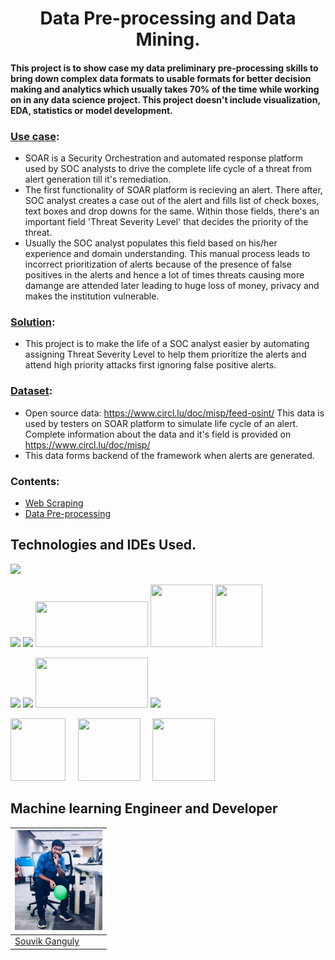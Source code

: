 # <center>Data Pre-processing and Data Mining.</center>
#### This project is to show case my data preliminary pre-processing skills to bring down complex data formats to usable formats for better decision making and analytics which usually takes 70% of the time while working on in any data science project. This project doesn't include visualization, EDA, statistics or model development.

### <u>Use case</u>: 
- SOAR is a Security Orchestration and automated response platform used by SOC analysts to drive the complete life cycle of a threat from alert generation till it's remediation. 
- The first functionality of SOAR platform is recieving an alert. There after, SOC analyst creates a case out of the alert and fills list of check boxes, text boxes and drop downs for the same. Within those fields, there's an important field 'Threat Severity Level' that decides the priority of the threat. 
- Usually the SOC analyst populates this field based on his/her experience and domain understanding. This manual process leads to incorrect prioritization of alerts because of the presence of false positives in the alerts and hence a lot of times threats causing more damange are attended later leading to huge loss of money, privacy and makes the institution vulnerable.

### <u>Solution</u>: 
- This project is to make the life of a SOC analyst easier by automating assigning Threat Severity Level  to help them prioritize the alerts and attend high priority attacks first ignoring false positive alerts.

### <u>Dataset</u>:
- Open source data: https://www.circl.lu/doc/misp/feed-osint/ This data is used by testers on SOAR platform to simulate life cycle of an alert. Complete information about the data and it's field is provided on https://www.circl.lu/doc/misp/
- This data forms backend of the framework when alerts are generated.

### Contents:
- [Web Scraping](https://github.com/ds-souvik/Automate-Severity-Levels-in-SOAR-alerts-for-SOC-Analyst/blob/master/Download%20jsons.ipynb)
- [Data Pre-processing](https://github.com/ds-souvik/Automate-Severity-Levels-in-SOAR-alerts-for-SOC-Analyst/blob/master/Data%20Mining%20and%20Pre-processing..ipynb)


## Technologies and IDEs Used.

![](https://forthebadge.com/images/badges/made-with-python.svg)

[<img target="_blank" src="https://flask.palletsprojects.com/en/1.1.x/_images/flask-logo.png" width=170>](https://flask.palletsprojects.com/en/1.1.x/) [<img target="_blank" src="https://number1.co.za/wp-content/uploads/2017/10/gunicorn_logo-300x85.png" width=280>](https://gunicorn.org) [<img src="https://upload.wikimedia.org/wikipedia/en/a/a9/Heroku_logo.png" width="180" height="73">](https://en.wikipedia.org/wiki/Heroku) [<img src="https://upload.wikimedia.org/wikipedia/commons/thumb/6/61/HTML5_logo_and_wordmark.svg/120px-HTML5_logo_and_wordmark.svg.png" width="100" height="100">](https://en.wikipedia.org/wiki/HTML) [<img src="https://upload.wikimedia.org/wikipedia/commons/thumb/d/d5/CSS3_logo_and_wordmark.svg/120px-CSS3_logo_and_wordmark.svg.png" width="75" height="100">](https://en.wikipedia.org/wiki/CSS)

[<img src="https://upload.wikimedia.org/wikipedia/commons/thumb/e/ed/Pandas_logo.svg/300px-Pandas_logo.svg.png" width="180">](https://en.wikipedia.org/wiki/Pandas_(software)) [<img src="https://upload.wikimedia.org/wikipedia/commons/thumb/3/31/NumPy_logo_2020.svg/220px-NumPy_logo_2020.svg.png" width="180">](https://en.wikipedia.org/wiki/NumPy) [<img src="https://upload.wikimedia.org/wikipedia/en/thumb/5/56/Matplotlib_logo.svg/300px-Matplotlib_logo.svg.png" width="180" height="80">](https://en.wikipedia.org/wiki/Matplotlib) [<img src="https://upload.wikimedia.org/wikipedia/commons/thumb/0/05/Scikit_learn_logo_small.svg/220px-Scikit_learn_logo_small.svg.png">](https://en.wikipedia.org/wiki/Scikit-learn)

[<img src="https://upload.wikimedia.org/wikipedia/commons/thumb/3/38/Jupyter_logo.svg/250px-Jupyter_logo.svg.png" width="88" height="100">](https://en.wikipedia.org/wiki/Project_Jupyter) &nbsp; &nbsp; [<img src="https://upload.wikimedia.org/wikipedia/en/thumb/d/d2/Sublime_Text_3_logo.png/150px-Sublime_Text_3_logo.png" width="100" height="100">](https://en.wikipedia.org/wiki/Sublime_Text) &nbsp; &nbsp; [<img src="https://upload.wikimedia.org/wikipedia/commons/thumb/a/a1/PyCharm_Logo.svg/64px-PyCharm_Logo.svg.png" width="100" height="100">](https://en.wikipedia.org/wiki/PyCharm)

## Machine learning Engineer and Developer
[<img target="_blank" src="https://github.com/ds-souvik/Prediction-of-Bike-Rental-Count-Linear-Regression-and-Deployment-along-with-deployment/blob/master/static/img/me2.jpg" width=140 height=160>](https://www.linkedin.com/in/souvik-ganguly-4a9924105/)|
-|
[Souvik Ganguly](https://www.linkedin.com/in/souvik-ganguly-4a9924105/) |)